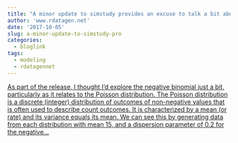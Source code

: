```yaml
---
title: "A minor update to simstudy provides an excuse to talk a bit about the negative binomial and Poisson distributions"
author: 'www.rdatagen.net'
date: '2017-10-05'
slug: a-minor-update-to-simstudy-pro
categories:
  - bloglink
tags:
  - modeling
  - rdatagennet
---
```


[As part of the release, I thought I’d explore the negative binomial just a bit, particularly as it relates to the Poisson distribution. The Poisson distribution is a discrete (integer) distribution of outcomes of non-negative values that is often used to describe count outcomes. It is characterized by a mean (or rate) and its variance equals its mean. We can see this by generating data from each distribution with mean 15, and a dispersion parameter of 0.2 for the negative...<click to read more>](https://www.rdatagen.net/post/a-small-update-to-simstudy-neg-bin/)

